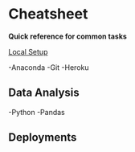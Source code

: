 # Cheatsheet

**Quick reference for common tasks**

[Local Setup](https://github.com/travisdharry/Cheatsheet/blob/main/LocalSetup.md)

-Anaconda
-Git
-Heroku


## Data Analysis

-Python
-Pandas


## Deployments



